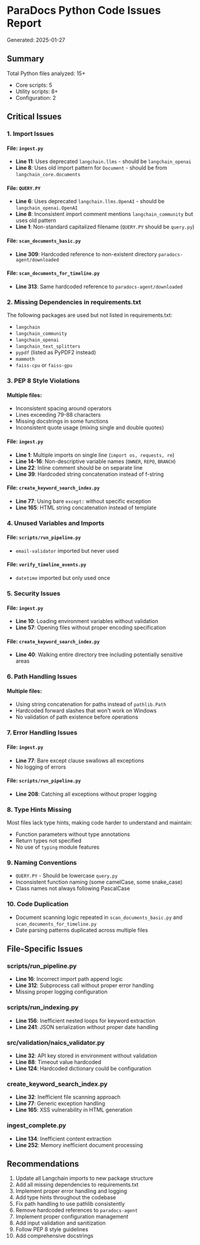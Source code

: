 # ParaDocs Python Code Issues Report

Generated: 2025-01-27

## Summary

Total Python files analyzed: 15+
- Core scripts: 5
- Utility scripts: 8+
- Configuration: 2

## Critical Issues

### 1. Import Issues

#### File: `ingest.py`
- **Line 11**: Uses deprecated `langchain.llms` - should be `langchain_openai`
- **Line 8**: Uses old import pattern for `Document` - should be from `langchain_core.documents`

#### File: `QUERY.PY`
- **Line 6**: Uses deprecated `langchain.llms.OpenAI` - should be `langchain_openai.OpenAI`
- **Line 8**: Inconsistent import comment mentions `langchain_community` but uses old pattern
- **Line 1**: Non-standard capitalized filename (`QUERY.PY` should be `query.py`)

#### File: `scan_documents_basic.py`
- **Line 309**: Hardcoded reference to non-existent directory `paradocs-agent/downloaded`

#### File: `scan_documents_for_timeline.py`
- **Line 313**: Same hardcoded reference to `paradocs-agent/downloaded`

### 2. Missing Dependencies in requirements.txt

The following packages are used but not listed in requirements.txt:
- `langchain`
- `langchain_community`
- `langchain_openai`
- `langchain_text_splitters`
- `pypdf` (listed as PyPDF2 instead)
- `mammoth`
- `faiss-cpu` or `faiss-gpu`

### 3. PEP 8 Style Violations

#### Multiple files:
- Inconsistent spacing around operators
- Lines exceeding 79-88 characters
- Missing docstrings in some functions
- Inconsistent quote usage (mixing single and double quotes)

#### File: `ingest.py`
- **Line 1**: Multiple imports on single line (`import os, requests, re`)
- **Line 14-16**: Non-descriptive variable names (`OWNER`, `REPO`, `BRANCH`)
- **Line 22**: Inline comment should be on separate line
- **Line 39**: Hardcoded string concatenation instead of f-string

#### File: `create_keyword_search_index.py`
- **Line 77**: Using bare `except:` without specific exception
- **Line 165**: HTML string concatenation instead of template

### 4. Unused Variables and Imports

#### File: `scripts/run_pipeline.py`
- `email-validator` imported but never used

#### File: `verify_timeline_events.py`
- `datetime` imported but only used once

### 5. Security Issues

#### File: `ingest.py`
- **Line 10**: Loading environment variables without validation
- **Line 57**: Opening files without proper encoding specification

#### File: `create_keyword_search_index.py`
- **Line 40**: Walking entire directory tree including potentially sensitive areas

### 6. Path Handling Issues

#### Multiple files:
- Using string concatenation for paths instead of `pathlib.Path`
- Hardcoded forward slashes that won't work on Windows
- No validation of path existence before operations

### 7. Error Handling Issues

#### File: `ingest.py`
- **Line 77**: Bare except clause swallows all exceptions
- No logging of errors

#### File: `scripts/run_pipeline.py`
- **Line 208**: Catching all exceptions without proper logging

### 8. Type Hints Missing

Most files lack type hints, making code harder to understand and maintain:
- Function parameters without type annotations
- Return types not specified
- No use of `typing` module features

### 9. Naming Conventions

- `QUERY.PY` - Should be lowercase `query.py`
- Inconsistent function naming (some camelCase, some snake_case)
- Class names not always following PascalCase

### 10. Code Duplication

- Document scanning logic repeated in `scan_documents_basic.py` and `scan_documents_for_timeline.py`
- Date parsing patterns duplicated across multiple files

## File-Specific Issues

### scripts/run_pipeline.py
- **Line 16**: Incorrect import path append logic
- **Line 312**: Subprocess call without proper error handling
- Missing proper logging configuration

### scripts/run_indexing.py
- **Line 156**: Inefficient nested loops for keyword extraction
- **Line 241**: JSON serialization without proper date handling

### src/validation/naics_validator.py
- **Line 32**: API key stored in environment without validation
- **Line 88**: Timeout value hardcoded
- **Line 124**: Hardcoded dictionary could be configuration

### create_keyword_search_index.py
- **Line 32**: Inefficient file scanning approach
- **Line 77**: Generic exception handling
- **Line 165**: XSS vulnerability in HTML generation

### ingest_complete.py
- **Line 134**: Inefficient content extraction
- **Line 252**: Memory inefficient document processing

## Recommendations

1. Update all Langchain imports to new package structure
2. Add all missing dependencies to requirements.txt
3. Implement proper error handling and logging
4. Add type hints throughout the codebase
5. Fix path handling to use pathlib consistently
6. Remove hardcoded references to `paradocs-agent`
7. Implement proper configuration management
8. Add input validation and sanitization
9. Follow PEP 8 style guidelines
10. Add comprehensive docstrings 